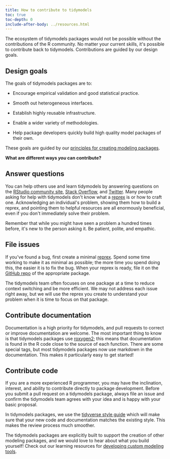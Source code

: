 ```yaml
---
title: How to contribute to tidymodels
toc: true
toc-depth: 0
include-after-body: ../resources.html
---
```




The ecosystem of tidymodels packages would not be possible without the contributions of the R community. No matter your current skills, it's possible to contribute back to tidymodels. Contributions are guided by our design goals.

## Design goals

The goals of tidymodels packages are to:

 * Encourage empirical validation and good statistical practice.

 * Smooth out heterogeneous interfaces.
 
 * Establish highly reusable infrastructure.

 * Enable a wider variety of methodologies.

 * Help package developers quickly build high quality model packages of their own.

These goals are guided by our [principles for creating modeling packages](https://tidymodels.github.io/model-implementation-principles/). 

**What are different ways _you_ can contribute?**

## Answer questions

You can help others use and learn tidymodels by answering questions on the [RStudio community site](https://community.rstudio.com/tag/tidymodels), [Stack Overflow](https://stackoverflow.com/questions/tagged/tidymodels?sort=newest), and [Twitter](https://twitter.com/search?q=%23tidymodels&f=live). Many people asking for help with tidymodels don't know what a [reprex](https://www.tidyverse.org/help#reprex) is or how to craft one. Acknowledging an individual's problem, showing them how to build a reprex, and pointing them to helpful resources are all enormously beneficial, even if you don't immediately solve their problem.

Remember that while you might have seen a problem a hundred times before, it's new to the person asking it. Be patient, polite, and empathic.

## File issues

If you've found a bug, first create a minimal [reprex](https://www.tidyverse.org/help#reprex). Spend some time working to make it as minimal as possible; the more time you spend doing this, the easier it is to fix the bug. When your reprex is ready, file it on the [GitHub repo](https://github.com/tidymodels/) of the appropriate package. 

The tidymodels team often focuses on one package at a time to reduce context switching and be more efficient. We may not address each issue right away, but we will use the reprex you create to understand your problem when it is time to focus on that package.

## Contribute documentation

Documentation is a high priority for tidymodels, and pull requests to correct or improve documentation are welcome. The most important thing to know is that tidymodels packages use [roxygen2](https://roxygen2.r-lib.org/); this means that documentation is found in the R code close to the source of each function. There are some special tags, but most tidymodels packages now use markdown in the documentation. This makes it particularly easy to get started!


## Contribute code

If you are a more experienced R programmer, you may have the inclination, interest, and ability to contribute directly to package development. Before you submit a pull request on a tidymodels package, always file an issue and confirm the tidymodels team agrees with your idea and is happy with your basic proposal.

In tidymodels packages, we use the [tidyverse style guide](https://style.tidyverse.org/) which will make sure that your new code and documentation matches the existing style. This makes the review process much smoother.

The tidymodels packages are explicitly built to support the creation of other modeling packages, and we would love to hear about what you build yourself! Check out our learning resources for [developing custom modeling tools](../learn/#category=developer%20tools).

